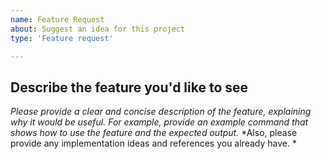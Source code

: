 ```yaml
---
name: Feature Request
about: Suggest an idea for this project
type: 'Feature request'

---
```



## Describe the feature you'd like to see

*Please provide a clear and concise description of the feature, explaining why it would be useful.*
*For example, provide an example command that shows how to use the feature and the expected output.*
*Also, please provide any implementation ideas and references you already have. *